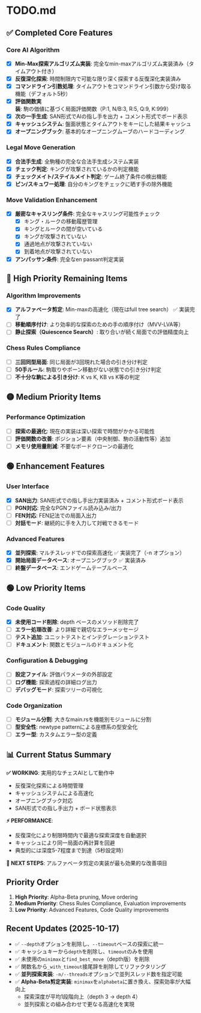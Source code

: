 # TODO.md

## ✅ Completed Core Features

### Core AI Algorithm
- [x] **Min-Max探索アルゴリズム実装**: 完全なmin-maxアルゴリズム実装済み（タイムアウト付き）
- [x] **反復深化探索**: 時間制限内で可能な限り深く探索する反復深化実装済み
- [x] **コマンドライン引数処理**: タイムアウトをコマンドライン引数から受け取る機能（デフォルト5秒）
- [x] **評価関数実装**: 駒の価値に基づく局面評価関数（P:1, N/B:3, R:5, Q:9, K:999）
- [x] **次の一手生成**: SAN形式でAIの指し手を出力 + コメント形式でボード表示
- [x] **キャッシュシステム**: 盤面状態とタイムアウトをキーにした結果キャッシュ
- [x] **オープニングブック**: 基本的なオープニングムーブのハードコーディング

### Legal Move Generation
- [x] **合法手生成**: 全駒種の完全な合法手生成システム実装
- [x] **チェック判定**: キングが攻撃されているかの判定機能
- [x] **チェックメイト/ステイルメイト判定**: ゲーム終了条件の検出機能
- [x] **ピン/スキュワー処理**: 自分のキングをチェックに晒す手の除外機能

### Move Validation Enhancement
- [x] **厳密なキャスリング条件**: 完全なキャスリング可能性チェック
  - [x] キング・ルークの移動履歴管理
  - [x] キングとルークの間が空いている
  - [x] キングが攻撃されていない
  - [x] 通過地点が攻撃されていない
  - [x] 到着地点が攻撃されていない
- [x] **アンパッサン条件**: 完全なen passant判定実装

## 🔴 High Priority Remaining Items

### Algorithm Improvements
- [x] **アルファベータ剪定**: Min-maxの高速化（現在はfull tree search） ✅ 実装完了
- [ ] **移動順序付け**: より効率的な探索のための手の順序付け（MVV-LVA等）
- [ ] **静止探索（Quiescence Search）**: 取り合いが続く局面での評価精度向上

### Chess Rules Compliance
- [ ] **三回同型局面**: 同じ局面が3回現れた場合の引き分け判定
- [ ] **50手ルール**: 駒取りやポーン移動がない状態での引き分け判定
- [ ] **不十分な駒による引き分け**: K vs K, KB vs K等の判定

## 🟡 Medium Priority Items

### Performance Optimization
- [ ] **探索の最適化**: 現在の実装は深い探索で時間がかかる可能性
- [ ] **評価関数の改善**: ポジション要素（中央制御、駒の活動性等）追加
- [ ] **メモリ使用量削減**: 不要なボードクローンの最適化

## 🟢 Enhancement Features

### User Interface
- [x] **SAN出力**: SAN形式での指し手出力実装済み + コメント形式ボード表示
- [ ] **PGN対応**: 完全なPGNファイル読み込み/出力
- [ ] **FEN対応**: FEN記法での局面入出力
- [ ] **対話モード**: 継続的に手を入力して対戦できるモード

### Advanced Features
- [x] **並列探索**: マルチスレッドでの探索高速化 ✅ 実装完了（-n オプション）
- [x] **開始局面データベース**: オープニングブック ✅ 実装済み
- [ ] **終盤データベース**: エンドゲームテーブルベース

## 🟢 Low Priority Items

### Code Quality
- [x] **未使用コード削除**: depth ベースのメソッド削除完了
- [ ] **エラー処理改善**: より詳細で親切なエラーメッセージ
- [ ] **テスト追加**: ユニットテストとインテグレーションテスト
- [ ] **ドキュメント**: 関数とモジュールのドキュメント化

### Configuration & Debugging
- [ ] **設定ファイル**: 評価パラメータの外部設定
- [ ] **ログ機能**: 探索過程の詳細ログ出力
- [ ] **デバッグモード**: 探索ツリーの可視化

### Code Organization
- [ ] **モジュール分割**: 大きなmain.rsを機能別モジュールに分割
- [ ] **型安全性**: newtype patternによる座標系の型安全化
- [ ] **エラー型**: カスタムエラー型の定義

## 📊 Current Status Summary

**✅ WORKING**: 実用的なチェスAIとして動作中
- 反復深化探索による時間管理
- キャッシュシステムによる高速化
- オープニングブック対応
- SAN形式での指し手出力 + ボード状態表示

**⚡ PERFORMANCE**:
- 反復深化により制限時間内で最適な探索深度を自動選択
- キャッシュにより同一局面の再計算を回避
- 典型的には深度5-7程度まで到達（5秒設定時）

**🎯 NEXT STEPS**: アルファベータ剪定の実装が最も効果的な改善項目

## Priority Order

1. **High Priority**: Alpha-Beta pruning, Move ordering
2. **Medium Priority**: Chess Rules Compliance, Evaluation improvements
3. **Low Priority**: Advanced Features, Code Quality improvements

## Recent Updates (2025-10-17)

- ✅ `--depth`オプションを削除し、`--timeout`ベースの探索に統一
- ✅ キャッシュキーから`depth`を削除し、`timeout`のみを使用
- ✅ 未使用の`minimax`と`find_best_move`（depth版）を削除
- ✅ 関数名から`_with_timeout`接尾辞を削除してリファクタリング
- ✅ **並列探索実装**: `-n/--threads`オプションで並列スレッド数を指定可能
- ✅ **Alpha-Beta剪定実装**: `minimax`を`alphabeta`に置き換え、探索効率が大幅向上
  - 探索深度が平均1段階向上（depth 3 → depth 4）
  - 並列探索との組み合わせで更なる高速化を実現
